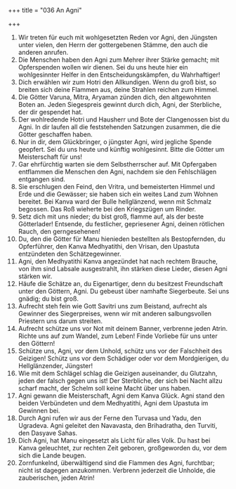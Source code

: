 +++
title = "036 An Agni"

+++


1.	Wir treten für euch mit wohlgesetzten Reden vor Agni, den Jüngsten unter vielen, den Herrn der gottergebenen Stämme, den auch die anderen anrufen.
2.	Die Menschen haben den Agni zum Mehrer ihrer Stärke gemacht; mit Opferspenden wollen wir dienen. Sei du uns heute hier ein wohlgesinnter Helfer in den Entscheidungskämpfen, du Wahrhaftiger!
3.	Dich erwählen wir zum Hotri den Allkundigen. Wenn du groß bist, so breiten sich deine Flammen aus, deine Strahlen reichen zum Himmel.
4.	Die Götter Varuna, Mitra, Aryaman zünden dich, den altgewohnten Boten an. Jeden Siegespreis gewinnt durch dich, Agni, der Sterbliche, der dir gespendet hat.
5.	Der wohlredende Hotri und Hausherr und Bote der Clangenossen bist du Agni. In dir laufen all die feststehenden Satzungen zusammen, die die Götter geschaffen haben.
6.	Nur in dir, dem Glückbringer, o jüngster Agni, wird jegliche Spende geopfert. Sei du uns heute und künftig wohlgesinnt. Bitte die Götter um Meisterschaft für uns!
7.	Gar ehrfürchtig warten sie dem Selbstherrscher auf. Mit Opfergaben entflammen die Menschen den Agni, nachdem sie den Fehlschlägen entgangen sind.
8.	Sie erschlugen den Feind, den Vritra, und bemeisterten Himmel und Erde und die Gewässer; sie haben sich ein weites Land zum Wohnen bereitet. Bei Kanva ward der Bulle hellglänzend, wenn mit Schmalz begossen. Das Roß wieherte bei den Kriegszügen um Rinder.
9.	Setz dich mit uns nieder; du bist groß, flamme auf, als der beste Götterlader! Entsende, du festlicher, gepriesener Agni, deinen rötlichen Rauch, den gerngesehenen!
10.	Du, den die Götter für Manu hienieden bestellten als Bestopfernden, du Opferführer, den Kanva Medhyatithi, den Vrisan, den Upastuta entzündeten den Schätzegewinner.
11.	Agni, den Medhyatithi Kanva angezündet hat nach rechtem Brauche, von ihm sind Labsale ausgestrahlt, ihn stärken diese Lieder, diesen Agni stärken wir.
12.	Häufe die Schätze an, du Eigenartiger, denn du besitzest Freundschaft unter den Göttern, Agni. Du gebeust über namhafte Siegerbeute. Sei uns gnädig; du bist groß.
13.	Aufrecht steh fein wie Gott Savitri uns zum Beistand, aufrecht als Gewinner des Siegerpreises, wenn wir mit anderen salbungsvollen Priestern uns darum streiten.
14.	Aufrecht schütze uns vor Not mit deinem Banner, verbrenne jeden Atrin. Richte uns auf zum Wandel, zum Leben! Finde Vorliebe für uns unter den Göttern!
15.	Schütze uns, Agni, vor dem Unhold, schütz uns vor der Falschheit des Geizigen! Schütz uns vor dem Schädiger oder vor dem Mordgierigen, du Hellglänzender, Jüngster!
16.	Wie mit dem Schlägel schlag die Geizigen auseinander, du Glutzahn, jeden der falsch gegen uns ist! Der Sterbliche, der sich bei Nacht allzu scharf macht, der Schelm soll keine Macht über uns haben.
17.	Agni gewann die Meisterschaft, Agni dem Kanva Glück. Agni stand den beiden Verbündeten und dem Medhyatithi, Agni dem Upastuta im Gewinnen bei.
18.	Durch Agni rufen wir aus der Ferne den Turvasa und Yadu, den Ugradeva. Agni geleitet den Navavasta, den Brihadratha, den Turviti, den Dasyave Sahas.
19.	Dich Agni, hat Manu eingesetzt als Licht für alles Volk. Du hast bei Kanva geleuchtet, zur rechten Zeit geboren, großgeworden du, vor dem sich die Lande beugen.
20.	Zornfunkelnd, überwältigend sind die Flammen des Agni, furchtbar; nicht ist dagegen anzukommen. Verbrenn jederzeit die Unholde, die zauberischen, jeden Atrin!


